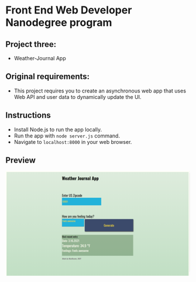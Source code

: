 # Front End Web Developer Nanodegree program

## Project three:

* Weather-Journal App

## Original requirements:

* This project requires you to create an asynchronous web app that uses Web API and user data to dynamically update the UI.

## Instructions

* Install Node.js to run the app locally.
* Run the app with `node server.js` command.
* Navigate to `localhost:8000` in your web browser.

## Preview

![Result](website/img/result.png)
